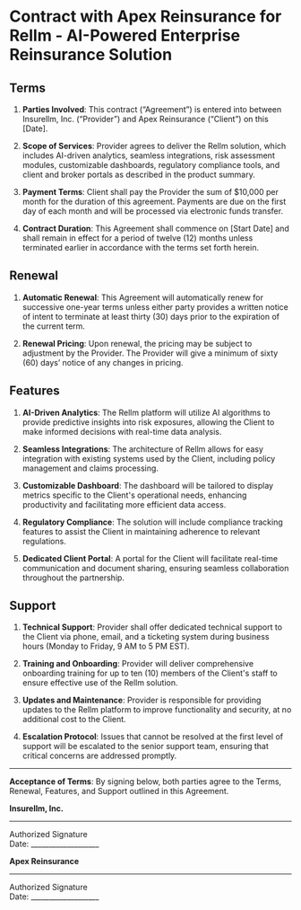 # Contract with Apex Reinsurance for Rellm - AI-Powered Enterprise Reinsurance Solution

## Terms

1. **Parties Involved**: This contract (“Agreement”) is entered into between Insurellm, Inc. (“Provider”) and Apex Reinsurance (“Client”) on this [Date].

2. **Scope of Services**: Provider agrees to deliver the Rellm solution, which includes AI-driven analytics, seamless integrations, risk assessment modules, customizable dashboards, regulatory compliance tools, and client and broker portals as described in the product summary.

3. **Payment Terms**: Client shall pay the Provider the sum of $10,000 per month for the duration of this agreement. Payments are due on the first day of each month and will be processed via electronic funds transfer.

4. **Contract Duration**: This Agreement shall commence on [Start Date] and shall remain in effect for a period of twelve (12) months unless terminated earlier in accordance with the terms set forth herein.

## Renewal

1. **Automatic Renewal**: This Agreement will automatically renew for successive one-year terms unless either party provides a written notice of intent to terminate at least thirty (30) days prior to the expiration of the current term.

2. **Renewal Pricing**: Upon renewal, the pricing may be subject to adjustment by the Provider. The Provider will give a minimum of sixty (60) days’ notice of any changes in pricing.

## Features

1. **AI-Driven Analytics**: The Rellm platform will utilize AI algorithms to provide predictive insights into risk exposures, allowing the Client to make informed decisions with real-time data analysis.

2. **Seamless Integrations**: The architecture of Rellm allows for easy integration with existing systems used by the Client, including policy management and claims processing.

3. **Customizable Dashboard**: The dashboard will be tailored to display metrics specific to the Client's operational needs, enhancing productivity and facilitating more efficient data access.

4. **Regulatory Compliance**: The solution will include compliance tracking features to assist the Client in maintaining adherence to relevant regulations.

5. **Dedicated Client Portal**: A portal for the Client will facilitate real-time communication and document sharing, ensuring seamless collaboration throughout the partnership.

## Support

1. **Technical Support**: Provider shall offer dedicated technical support to the Client via phone, email, and a ticketing system during business hours (Monday to Friday, 9 AM to 5 PM EST).

2. **Training and Onboarding**: Provider will deliver comprehensive onboarding training for up to ten (10) members of the Client's staff to ensure effective use of the Rellm solution.

3. **Updates and Maintenance**: Provider is responsible for providing updates to the Rellm platform to improve functionality and security, at no additional cost to the Client.

4. **Escalation Protocol**: Issues that cannot be resolved at the first level of support will be escalated to the senior support team, ensuring that critical concerns are addressed promptly.

---

**Acceptance of Terms**: By signing below, both parties agree to the Terms, Renewal, Features, and Support outlined in this Agreement.

**Insurellm, Inc.**  
_____________________________  
Authorized Signature   
Date: ___________________  

**Apex Reinsurance**  
_____________________________  
Authorized Signature  
Date: ___________________
